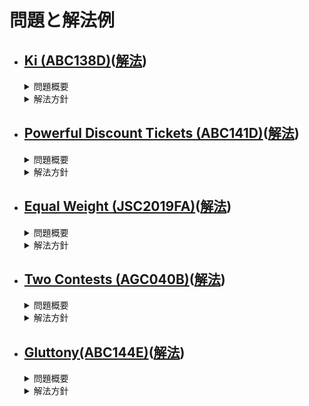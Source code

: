 問題と解法例
=====
- [Ki (ABC138D)][ABC138D]([解法][solveABC138D])
  - 
  <details><summary>問題概要</summary>

    - 大きさN，頂点番号1を根とする根付き木が与えられる．
    - 各頂点にはカウンターが設置されており，初期値は0である．  
    - 以下のような操作をQ回行う．  
      頂点pを根とする部分木に含まれる全ての頂点のカウンターの値にxを足す．
    - 全ての操作の後の各頂点のカウンターの値を求めよ．
  </details>
  <details><summary>解法方針</summary>

    - 愚直(O(NQ))にやっては間に合わないので操作を2つに分ける．  
      1. 「頂点pのカウンターにxを足す．」をQ回繰り返す． 
      2. 根から葉に向かって次の操作を繰り返す．    
        見ている頂点vの親のカウンターの値をvのカウンターに足す．  

      1はO(Q),2はO(N)なので全体の時間計算量はO(N+Q)で間に合う．
  </details>

- [Powerful Discount Tickets (ABC141D)][ABC141D]([解法][solveABC141D])
  - 
  <details><summary>問題概要</summary>

    - N個の品物を購入する．
    - 品物iの値段はAi円．
    - M枚の半額券(小数点以下切り捨て)があり，同じ品物に複数枚適応することが可能．
    - 全ての品物を購入するために必要な最小の金額を求めよ．
  </details>
  <details><summary>解法方針</summary>

    - 最も高価な品物に割引券を使用していくと最小になる．
    - 最も高価な品物を探して割引券を適応するのは愚直にやるとO(N)なのでM回探索するのはO(NM)で間に合わない．
    - priorioty_queueというデータ構造を使うことでその操作の計算量をO(logN)に抑えることができる．
      全体の計算量はO((M+N)logN)で間に合う．

  - priority_queue:ヒープを用いたデータ構造
    - 最大値の取得:O(1)
    - 最大値の取り出し:O(logN)
    - 値の追加:O(logN)  

    で行うことができる．
  </details>

- [Equal Weight (JSC2019FA)][JSC2019FA]([解法][solveJSC2019FA])
  - 
  <details><summary>問題概要</summary>

    - N個のシャリとM個のネタがあり，シャリiの重さはAi，ネタjの重さはBjである．
    - シャリ同士の重さは全て異なり，ネタ同士の重さも全て異なる．
    - シャリとネタを組み合わせて握りを作る．2つの異なる握りの重さが等しくなるようにできるか．
  </details>
  <details><summary>解法方針</summary>

    - 愚直にやるとO(N^2M^2)で間に合わない．
    - 以下のやり方でO(NM)にできる．
      全てのシャリとネタの組み合わせの握りを一つずつ見ていき，その和wを計算する．  
      今までにwとなる握りが存在すれば，二つの異なる握りの重さが等しくなるようにできるといえる．
      しかし，O(NM)でも間に合わないように見える．
    - 実は鳩ノ巣原理により，握りの重さの最大値+1個の握りを見れば，必ず同じ重さのものが1組以上できるので間に合う．
  </details>

- [Two Contests (AGC040B)][AGC040B]([解法][solveAGC040B])
  -
  <details><summary>問題概要</summary>
  </details>
  <details><summary>解法方針</summary>
  </details>

- [Gluttony(ABC144E)][ABC144E]([解法][solveABC144E])
  -
  <details><summary>問題概要</summary>
  </details>
  <details><summary>解法方針</summary>
  </details>


[ABC138D]:https://atcoder.jp/contests/abc138/tasks/abc138_d
[ABC141D]:https://atcoder.jp/contests/abc141/tasks/abc141_d
[JSC2019FA]:https://atcoder.jp/contests/jsc2019-final/tasks/jsc2019_final_a
[AGC040B]:https://atcoder.jp/contests/agc040/tasks/agc040_b
[ABC144E]:https://atcoder.jp/contests/abc144/tasks/abc144_e

[solveABC138D]:https://github.com/4802525/synapse/blob/master/Ki_ABC138D.cpp
[solveABC141D]:https://github.com/4802525/synapse/blob/master/PowerfulDiscountTickets_ABC141D.cpp
[solveJSC2019FA]:https://github.com/4802525/synapse/blob/master/EqualWeight_JSCF2019A.cpp
[solveAGC040B]:https://github.com/4802525/synapse/blob/master/TwoContests_AGC040B.cpp
[solveABC144E]:https://github.com/4802525/synapse/blob/master/Gluttony_ABC144E.cpp